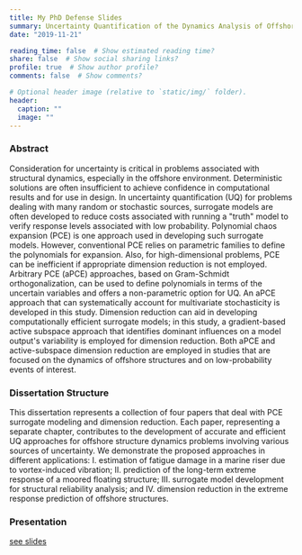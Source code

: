 ```yaml
---
title: My PhD Defense Slides
summary: Uncertainty Quantification of the Dynamics Analysis of Offshore Structures
date: "2019-11-21"

reading_time: false  # Show estimated reading time?
share: false  # Show social sharing links?
profile: true  # Show author profile?
comments: false  # Show comments?

# Optional header image (relative to `static/img/` folder).
header:
  caption: ""
  image: ""
---
```

### Abstract
Consideration for uncertainty is critical in problems associated with structural dynamics, especially in the offshore environment. Deterministic solutions are often insufficient to achieve confidence in computational results and for use in design.  In uncertainty quantification (UQ) for problems dealing with many random or stochastic sources, surrogate models are often developed to reduce costs associated with running a "truth" model to verify response levels associated with low probability.  Polynomial chaos expansion (PCE) is one approach used in developing such surrogate models.  However, conventional PCE relies on parametric families to define the polynomials for expansion. Also, for high-dimensional problems, PCE can be inefficient if appropriate dimension reduction is not employed. Arbitrary PCE (aPCE) approaches, based on Gram-Schmidt orthogonalization, can be used to define polynomials in terms of the uncertain variables and offers a non-parametric option for UQ. An aPCE approach that can systematically account for multivariate stochasticity is developed in this study. Dimension reduction can aid in developing computationally efficient surrogate models; in this study, a gradient-based active subspace approach that identifies dominant influences on a model output's variability is employed for dimension reduction.  Both aPCE and active-subspace dimension reduction are employed in studies that are focused on the dynamics of offshore structures and on low-probability events of interest.

### Dissertation Structure
This dissertation represents a collection of four papers that deal with PCE surrogate modeling and dimension reduction. Each paper, representing a separate chapter, contributes to the development of accurate and efficient UQ approaches for offshore structure dynamics problems involving various sources of uncertainty. We demonstrate the proposed approaches in different applications: I. estimation of fatigue damage in a marine riser due to vortex-induced vibration; II. prediction of the long-term extreme response of a moored floating structure; III. surrogate model development for structural reliability analysis; and IV. dimension reduction in the extreme response prediction of offshore structures.

### Presentation
[see slides](PhD-Defense-HyeongUk.pptx)